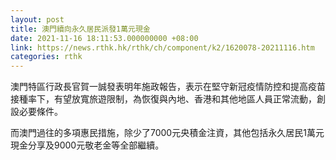 ```yaml
---
layout: post
title: 澳門續向永久居民派發1萬元現金
date: 2021-11-16 18:11:53.000000000 +08:00
link: https://news.rthk.hk/rthk/ch/component/k2/1620078-20211116.htm
categories: rthk
---
```


澳門特區行政長官賀一誠發表明年施政報告，表示在堅守新冠疫情防控和提高疫苗接種率下，有望放寬旅遊限制，為恢復與內地、香港和其他地區人員正常流動，創設必要條件。

而澳門過往的多項惠民措施，除少了7000元央積金注資，其他包括永久居民1萬元現金分享及9000元敬老金等全部繼續。
